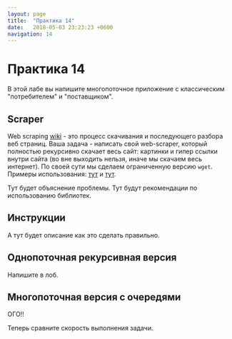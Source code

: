 ```yaml
---
layout: page
title:  "Практика 14"
date:   2018-05-03 23:23:23 +0600
navigation: 14
---
```


# Практика 14

В этой лабе вы напишите многопоточное приложение с классическим "потребителем" и "поставщиком". 

## Scraper

Web scraping [wiki](https://en.wikipedia.org/wiki/Web_scraping) - это процесс скачивания и последующего разбора веб страниц. Ваша задача - написать свой web-scraper, который полностью рекурсивно скачает весь сайт: картинки и гипер ссылки внутри сайта (во вне выходить нельзя, иначе мы скачаем весь интернет). По своей сути мы сделаем ограниченную версию `wget`. Примеры использования: [тут](https://apple.stackexchange.com/a/100573) и [тут](https://unix.stackexchange.com/questions/293697/recursively-download-from-a-website).

Тут будет объяснение проблемы. Тут будут рекомендации по использованию библиотек.

## Инструкции

А тут будет описание как это сделать правильно.

## Однопоточная рекурсивная версия

Напишите в лоб.

## Многопоточная версия с очередями

ОГО!!

Теперь сравните скорость выполнения задачи.
